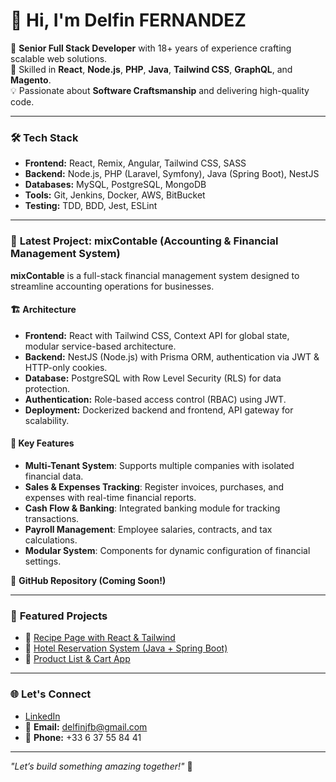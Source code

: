 # 👋 Hi, I'm Delfin FERNANDEZ

🚀 **Senior Full Stack Developer** with 18+ years of experience crafting scalable web solutions.  
🔧 Skilled in **React**, **Node.js**, **PHP**, **Java**, **Tailwind CSS**, **GraphQL**, and **Magento**.  
💡 Passionate about **Software Craftsmanship** and delivering high-quality code.  

---

### 🛠️ **Tech Stack**  
- **Frontend:** React, Remix, Angular, Tailwind CSS, SASS  
- **Backend:** Node.js, PHP (Laravel, Symfony), Java (Spring Boot), NestJS  
- **Databases:** MySQL, PostgreSQL, MongoDB  
- **Tools:** Git, Jenkins, Docker, AWS, BitBucket  
- **Testing:** TDD, BDD, Jest, ESLint  

---

### 🚀 **Latest Project: mixContable (Accounting & Financial Management System)**  

**mixContable** is a full-stack financial management system designed to streamline accounting operations for businesses.  

#### 🏗 **Architecture**  
- **Frontend:** React with Tailwind CSS, Context API for global state, modular service-based architecture.  
- **Backend:** NestJS (Node.js) with Prisma ORM, authentication via JWT & HTTP-only cookies.  
- **Database:** PostgreSQL with Row Level Security (RLS) for data protection.  
- **Authentication:** Role-based access control (RBAC) using JWT.  
- **Deployment:** Dockerized backend and frontend, API gateway for scalability.  

#### 📌 **Key Features**  
- **Multi-Tenant System**: Supports multiple companies with isolated financial data.  
- **Sales & Expenses Tracking**: Register invoices, purchases, and expenses with real-time financial reports.  
- **Cash Flow & Banking**: Integrated banking module for tracking transactions.  
- **Payroll Management**: Employee salaries, contracts, and tax calculations.  
- **Modular System**: Components for dynamic configuration of financial settings.  

📂 **GitHub Repository (Coming Soon!)**  

---

### 📂 **Featured Projects**  
- 🔗 [Recipe Page with React & Tailwind](https://recipe-page-react-tailwind-delfin.vercel.app/)  
- 🏨 [Hotel Reservation System (Java + Spring Boot)](https://github.com/delfinjfb/hotel-reservation-project)  
- 🛒 [Product List & Cart App](https://product-list-cart-fem-delfin.vercel.app/)  

---

### 🌐 **Let's Connect**  
- [LinkedIn](https://linkedin.com/in/your-link)  
- 📧 **Email:** delfinjfb@gmail.com  
- 📱 **Phone:** +33 6 37 55 84 41  

---

_"Let’s build something amazing together!"_ 🚀  
